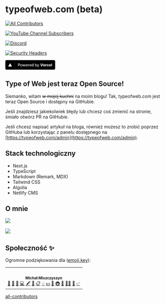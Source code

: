 # typeofweb.com (beta)

<!-- ALL-CONTRIBUTORS-BADGE:START - Do not remove or modify this section -->
[![All Contributors](https://img.shields.io/badge/all_contributors-1-orange.svg?style=flat-square)](#contributors-)
<!-- ALL-CONTRIBUTORS-BADGE:END -->

[![YouTube Channel Subscribers](https://img.shields.io/youtube/channel/subscribers/UCR4qSQa8JFh6zeR5Idvnewg?label=YouTube&style=social)](https://youtube.com/c/typeofweb)

[![Discord](https://img.shields.io/discord/440163731704643589?color=5CB784&label=Discord&logo=discord&logoColor=white)](https://discord.typeofweb.com)

[![Security Headers](https://img.shields.io/security-headers?url=https%3A%2F%2Fv2.typeofweb.com)](https://securityheaders.com/?q=https%3A%2F%2Fv2.typeofweb.com)

<a href="https://vercel.com?utm_source=typeofweb&utm_campaign=oss"><img src="public/powered-by-vercel.svg" height="30" alt="Powered by Vercel"/></a>

## Type of Web jest teraz Open Source!

Siemanko, witam ~~w mojej kuchni~~ na moim blogu! Tak, typeofweb.com jest teraz Open Source i dostępny na GitHubie.

Jeśli znajdziesz jakiekolwiek błędy lub chcesz coś zmienić na stronie, śmiało otwórz PR na GitHubie.

Jeśli chcesz napisać artykuł na bloga, również możesz to zrobić poprzez GitHuba lub korzystając z panelu dostępnego na [https://typeofweb.com/admin](https://typeofweb.com/admin).

## Stack technologiczny

- Next.js
- TypeScript
- Markdown (Remark, MDX)
- Tailwind CSS
- Algolia
- Netlify CMS

## O mnie

![](https://github-readme-stats.vercel.app/api?username=mmiszy&show_icons=true&count_private=true&title_color=5CB784&text_color=222222&icon_color=341BDB&border_color=5CB784&bg_color=FAFAFA&locale=pl&border_radius=8)

![](https://suchary-romana.vercel.app/api)

## Społeczność ✨

Ogromne podziękowania dla ([emoji key](https://allcontributors.org/docs/en/emoji-key)):

<!-- ALL-CONTRIBUTORS-LIST:START - Do not remove or modify this section -->
<!-- prettier-ignore-start -->
<!-- markdownlint-disable -->
<table>
  <tr>
    <td align="center"><a href="https://typeofweb.com/"><img src="https://avatars.githubusercontent.com/u/1338731?v=4?s=60" width="60px;" alt=""/><br /><sub><b>Michał Miszczyszyn</b></sub></a><br /><a href="#question-mmiszy" title="Answering Questions">💬</a> <a href="#blog-mmiszy" title="Blogposts">📝</a> <a href="#business-mmiszy" title="Business development">💼</a> <a href="https://github.com/typeofweb/typeofweb.com/commits?author=mmiszy" title="Code">💻</a> <a href="#content-mmiszy" title="Content">🖋</a> <a href="#design-mmiszy" title="Design">🎨</a> <a href="#eventOrganizing-mmiszy" title="Event Organizing">📋</a> <a href="#example-mmiszy" title="Examples">💡</a> <a href="#financial-mmiszy" title="Financial">💵</a> <a href="#ideas-mmiszy" title="Ideas, Planning, & Feedback">🤔</a> <a href="#infra-mmiszy" title="Infrastructure (Hosting, Build-Tools, etc)">🚇</a> <a href="#maintenance-mmiszy" title="Maintenance">🚧</a> <a href="#mentoring-mmiszy" title="Mentoring">🧑‍🏫</a> <a href="#talk-mmiszy" title="Talks">📢</a> <a href="#tutorial-mmiszy" title="Tutorials">✅</a></td>
  </tr>
</table>

<!-- markdownlint-restore -->
<!-- prettier-ignore-end -->

<!-- ALL-CONTRIBUTORS-LIST:END -->

[all-contributors](https://github.com/all-contributors/all-contributors)
